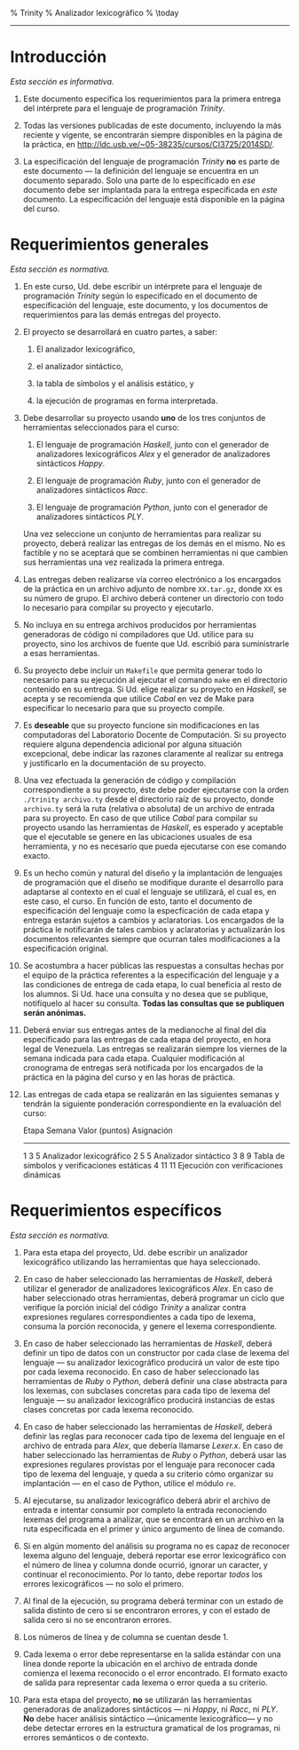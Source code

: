 % Trinity
% Analizador lexicográfico
% \today

- - -

# Introducción

*Esta sección es informativa.*

1.  Este documento especifica los requerimientos para la primera entrega del intérprete para el lenguaje de programación *Trinity*.

2.  Todas las versiones publicadas de este documento, incluyendo la más reciente y vigente, se encontrarán siempre disponibles en la página de la práctica, en <http://ldc.usb.ve/~05-38235/cursos/CI3725/2014SD/>.

3.  La especificación del lenguaje de programación *Trinity* **no** es parte de este documento — la definición del lenguaje se encuentra en un documento separado.  Solo una parte de lo especificado en *ese* documento debe ser implantada para la entrega especificada en *este* documento.  La especificación del lenguaje está disponible en la página del curso.



# Requerimientos generales

*Esta sección es normativa.*

1.  En este curso, Ud. debe escribir un intérprete para el lenguaje de programación *Trinity* según lo especificado en el documento de especificación del lenguaje, este documento, y los documentos de requerimientos para las demás entregas del proyecto.

2.  El proyecto se desarrollará en cuatro partes, a saber:

    1.  El analizador lexicográfico,

    2.  el analizador sintáctico,

    3.  la tabla de símbolos y el análisis estático, y

    4.  la ejecución de programas en forma interpretada.

3.  Debe desarrollar su proyecto usando **uno** de los tres conjuntos de herramientas seleccionados para el curso:

    1.  El lenguaje de programación *Haskell*, junto con el generador de analizadores lexicográficos *Alex* y el generador de analizadores sintácticos *Happy*.

    2.  El lenguaje de programación *Ruby*, junto con el generador de analizadores sintácticos *Racc*.

    3.  El lenguaje de programación *Python*, junto con el generador de analizadores sintácticos *PLY*.

    Una vez seleccione un conjunto de herramientas para realizar su proyecto, deberá realizar las entregas de los demás en el mismo.  No es factible y no se aceptará que se combinen herramientas ni que cambien sus herramientas una vez realizada la primera entrega.

4.  Las entregas deben realizarse vía correo electrónico a los encargados de la práctica en un archivo adjunto de nombre `XX.tar.gz`, donde `XX` es su número de grupo.  El archivo deberá contener un directorio con todo lo necesario para compilar su proyecto y ejecutarlo.

5.  No incluya en su entrega archivos producidos por herramientas generadoras de código ni compiladores que Ud. utilice para su proyecto, sino los archivos de fuente que Ud. escribió para suministrarle a esas herramientas.

6.  Su proyecto debe incluir un `Makefile` que permita generar todo lo necesario para su ejecución al ejecutar el comando `make` en el directorio contenido en su entrega.  Si Ud. elige realizar su proyecto en *Haskell*, se acepta y se recomienda que utilice *Cabal* en vez de Make para especificar lo necesario para que su proyecto compile.

7.  Es **deseable** que su proyecto funcione sin modificaciones en las computadoras del Laboratorio Docente de Computación.  Si su proyecto requiere alguna dependencia adicional por alguna situación excepcional, debe indicar las razones claramente al realizar su entrega y justificarlo en la documentación de su proyecto.

8.  Una vez efectuada la generación de código y compilación correspondiente a su proyecto, éste debe poder ejecutarse con la orden `./trinity archivo.ty` desde el directorio raíz de su proyecto, donde `archivo.ty` será la ruta (relativa o absoluta) de un archivo de entrada para su proyecto.  En caso de que utilice *Cabal* para compilar su proyecto usando las herramientas de *Haskell*, es esperado y aceptable que el ejecutable se genere en las ubicaciones usuales de esa herramienta, y no es necesario que pueda ejecutarse con ese comando exacto.

9.  Es un hecho común y natural del diseño y la implantación de lenguajes de programación que el diseño se modifique durante el desarrollo para adaptarse al contexto en el cual el lenguaje se utilizará, el cual es, en este caso, el curso.  En función de esto, tanto el documento de especificación del lenguaje como la especficación de cada etapa y entrega estarán sujetos a cambios y aclaratorias.  Los encargados de la práctica le notificarán de tales cambios y aclaratorias y actualizarán los documentos relevantes siempre que ocurran tales modificaciones a la especificación original.

10. Se acostumbra a hacer públicas las respuestas a consultas hechas por el equipo de la práctica referentes a la especificación del lenguaje y a las condiciones de entrega de cada etapa, lo cual beneficia al resto de los alumnos.  Si Ud. hace una consulta y no desea que se publique, notifíquelo al hacer su consulta.  **Todas las consultas que se publiquen serán anónimas.**

11. Deberá enviar sus entregas antes de la medianoche al final del día especificado para las entregas de cada etapa del proyecto, en hora legal de Venezuela.  Las entregas se realizarán siempre los viernes de la semana indicada para cada etapa.  Cualquier modificación al cronograma de entregas será notificada por los encargados de la práctica en la página del curso y en las horas de práctica.

12. Las entregas de cada etapa se realizarán en las siguientes semanas y tendrán la siguiente ponderación correspondiente en la evaluación del curso:

    Etapa Semana Valor (puntos) Asignación
    ----- ------ -------------- ---------------------------------------------
    1     3      5              Analizador lexicográfico
    2     5      5              Analizador sintáctico
    3     8      9              Tabla de símbolos y verificaciones estáticas
    4     11     11             Ejecución con verificaciones dinámicas


# Requerimientos específicos

*Esta sección es normativa.*

1.  Para esta etapa del proyecto, Ud. debe escribir un analizador lexicográfico utilizando las herramientas que haya seleccionado.

2.  En caso de haber seleccionado las herramientas de *Haskell*, deberá utilizar el generador de analizadores lexicográficos *Alex*.  En caso de haber seleccionado otras herramientas, deberá programar un ciclo que verifique la porción inicial del código *Trinity* a analizar contra expresiones regulares correspondientes a cada tipo de lexema, consuma la porción reconocida, y genere el lexema correspondiente.

3.  En caso de haber seleccionado las herramientas de *Haskell*, deberá definir un tipo de datos con un constructor por cada clase de lexema del lenguaje — su analizador lexicográfico producirá un valor de este tipo por cada lexema reconocido.  En caso de haber seleccionado las herramientas de *Ruby* o *Python*, deberá definir una clase abstracta para los lexemas, con subclases concretas para cada tipo de lexema del lenguaje — su analizador lexicográfico producirá instancias de estas clases concretas por cada lexema reconocido.

4.  En caso de haber seleccionado las herramientas de *Haskell*, deberá definir las reglas para reconocer cada tipo de lexema del lenguaje en el archivo de entrada para *Alex*, que debería llamarse *Lexer.x*.  En caso de haber seleccionado las herramientas de *Ruby* o *Python*, deberá usar las expresiones regulares provistas por el lenguaje para reconocer cada tipo de lexema del lenguaje, y queda a su criterio cómo organizar su implantación — en el caso de Python, utilice el módulo `re`.

5.  Al ejecutarse, su analizador lexicográfico deberá abrir el archivo de entrada e intentar consumir por completo la entrada reconociendo lexemas del programa a analizar, que se encontrará en un archivo en la ruta especificada en el primer y único argumento de línea de comando.

6.  Si en algún momento del análisis su programa no es capaz de reconocer lexema alguno del lenguaje, deberá reportar ese error lexicográfico con el número de línea y columna donde ocurrió, ignorar un caracter, y continuar el reconocimiento.  Por lo tanto, debe reportar *todos* los errores lexicográficos — no solo el primero.

7.  Al final de la ejecución, su programa deberá terminar con un estado de salida distinto de cero si se encontraron errores, y con el estado de salida cero si no se encontraron errores.

8.  Los números de línea y de columna se cuentan desde 1.

9.  Cada lexema o error debe representarse en la salida estándar con una línea donde reporte la ubicación en el archivo de entrada donde comienza el lexema reconocido o el error encontrado.  El formato exacto de salida para representar cada lexema o error queda a su criterio.

10. Para esta etapa del proyecto, **no** se utilizarán las herramientas generadoras de analizadores sintácticos — ni *Happy*, ni *Racc*, ni *PLY*.  **No** debe hacer análisis sintáctico —únicamente lexicográfico— y no debe detectar errores en la estructura gramatical de los programas, ni errores semánticos o de contexto.
